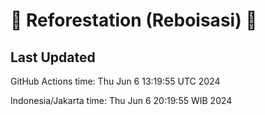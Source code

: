 
# 🌳 Reforestation (Reboisasi) 🌲

## Last Updated

GitHub Actions time: Thu Jun  6 13:19:55 UTC 2024

Indonesia/Jakarta time: Thu Jun  6 20:19:55 WIB 2024
